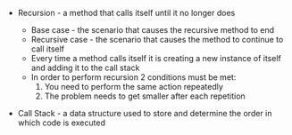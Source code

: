 * Recursion - a method that calls itself until it no longer does
   -  Base case - the scenario that causes the recursive method to end
   - Recursive case - the scenario that causes the method to continue to call itself 
   -  Every time a method calls itself it is creating a new instance of itself and adding it to the call stack
   - In order to perform recursion 2 conditions must be met:
      1. You need to perform the same action repeatedly 
      2. The problem needs to get smaller after each repetition 

* Call Stack - a data structure used to store and determine the order in which code is executed
